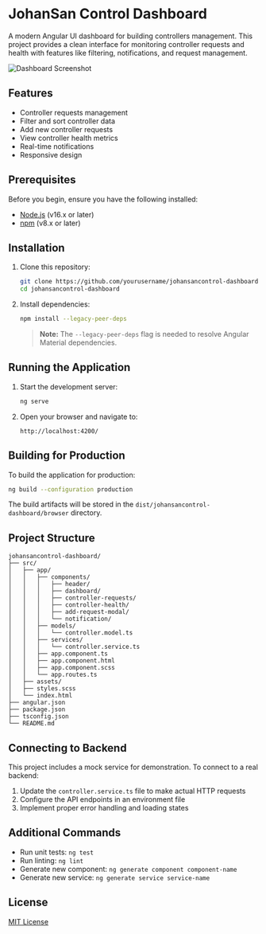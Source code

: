 # JohanSan Control Dashboard

A modern Angular UI dashboard for building controllers management. This project provides a clean interface for monitoring controller requests and health with features like filtering, notifications, and request management.

![Dashboard Screenshot](src/assets/dashboard-screenshot.png)

## Features

- Controller requests management
- Filter and sort controller data
- Add new controller requests
- View controller health metrics
- Real-time notifications
- Responsive design

## Prerequisites

Before you begin, ensure you have the following installed:
- [Node.js](https://nodejs.org/) (v16.x or later)
- [npm](https://www.npmjs.com/) (v8.x or later)

## Installation

1. Clone this repository:
   ```bash
   git clone https://github.com/yourusername/johansancontrol-dashboard.git
   cd johansancontrol-dashboard
   ```

2. Install dependencies:
   ```bash
   npm install --legacy-peer-deps
   ```
   
   > **Note:** The `--legacy-peer-deps` flag is needed to resolve Angular Material dependencies.

## Running the Application

1. Start the development server:
   ```bash
   ng serve
   ```

2. Open your browser and navigate to:
   ```
   http://localhost:4200/
   ```

## Building for Production

To build the application for production:

```bash
ng build --configuration production
```

The build artifacts will be stored in the `dist/johansancontrol-dashboard/browser` directory.

## Project Structure

```
johansancontrol-dashboard/
├── src/
│   ├── app/
│   │   ├── components/
│   │   │   ├── header/
│   │   │   ├── dashboard/
│   │   │   ├── controller-requests/
│   │   │   ├── controller-health/
│   │   │   ├── add-request-modal/
│   │   │   └── notification/
│   │   ├── models/
│   │   │   └── controller.model.ts
│   │   ├── services/
│   │   │   └── controller.service.ts
│   │   ├── app.component.ts
│   │   ├── app.component.html
│   │   ├── app.component.scss
│   │   └── app.routes.ts
│   ├── assets/
│   ├── styles.scss
│   └── index.html
├── angular.json
├── package.json
├── tsconfig.json
└── README.md
```

## Connecting to Backend

This project includes a mock service for demonstration. To connect to a real backend:

1. Update the `controller.service.ts` file to make actual HTTP requests
2. Configure the API endpoints in an environment file
3. Implement proper error handling and loading states

## Additional Commands

- Run unit tests: `ng test`
- Run linting: `ng lint`
- Generate new component: `ng generate component component-name`
- Generate new service: `ng generate service service-name`

## License

[MIT License](LICENSE)

